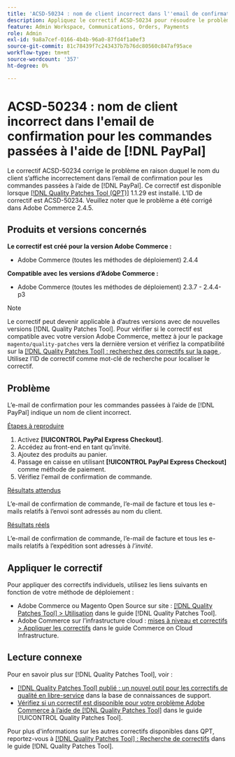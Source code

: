 ```yaml
---
title: 'ACSD-50234 : nom de client incorrect dans l''email de confirmation pour les commandes passées à l''aide de [!DNL PayPal]'
description: Appliquez le correctif ACSD-50234 pour résoudre le problème Adobe Commerce en raison duquel le nom du client s’affiche incorrectement dans l’email de confirmation pour les commandes passées à l’aide de  [!DNL PayPal].
feature: Admin Workspace, Communications, Orders, Payments
role: Admin
exl-id: 9a8a7cef-0166-4b4b-96a0-87fd4f1a0ef3
source-git-commit: 81c78439f7c243437b7b76dc80560c847af95ace
workflow-type: tm+mt
source-wordcount: '357'
ht-degree: 0%

---
```


# ACSD-50234 : nom de client incorrect dans l&#39;email de confirmation pour les commandes passées à l&#39;aide de [!DNL PayPal]

Le correctif ACSD-50234 corrige le problème en raison duquel le nom du client s’affiche incorrectement dans l’email de confirmation pour les commandes passées à l’aide de [!DNL PayPal]. Ce correctif est disponible lorsque [[!DNL Quality Patches Tool (QPT)]](https://experienceleague.adobe.com/fr/docs/commerce-knowledge-base/kb/announcements/commerce-announcements/magento-quality-patches-released-new-tool-to-self-serve-quality-patches) 1.1.29 est installé. L’ID de correctif est ACSD-50234. Veuillez noter que le problème a été corrigé dans Adobe Commerce 2.4.5.

## Produits et versions concernés

**Le correctif est créé pour la version Adobe Commerce :**

* Adobe Commerce (toutes les méthodes de déploiement) 2.4.4

**Compatible avec les versions d’Adobe Commerce :**

* Adobe Commerce (toutes les méthodes de déploiement) 2.3.7 - 2.4.4-p3

>[!NOTE]
>
>Le correctif peut devenir applicable à d’autres versions avec de nouvelles versions [!DNL Quality Patches Tool]. Pour vérifier si le correctif est compatible avec votre version Adobe Commerce, mettez à jour le package `magento/quality-patches` vers la dernière version et vérifiez la compatibilité sur la [[!DNL Quality Patches Tool] : recherchez des correctifs sur la page ](https://experienceleague.adobe.com/tools/commerce-quality-patches/index.html?lang=fr). Utilisez l’ID de correctif comme mot-clé de recherche pour localiser le correctif.

## Problème

L’e-mail de confirmation pour les commandes passées à l’aide de [!DNL PayPal] indique un nom de client incorrect.

<u>Étapes à reproduire</u>

1. Activez **[!UICONTROL PayPal Express Checkout]**.
1. Accédez au front-end en tant qu’invité.
1. Ajoutez des produits au panier.
1. Passage en caisse en utilisant **[!UICONTROL PayPal Express Checkout]** comme méthode de paiement.
1. Vérifiez l&#39;email de confirmation de commande.

<u>Résultats attendus</u>

L’e-mail de confirmation de commande, l’e-mail de facture et tous les e-mails relatifs à l’envoi sont adressés au nom du client.

<u>Résultats réels</u>

L’e-mail de confirmation de commande, l’e-mail de facture et tous les e-mails relatifs à l’expédition sont adressés à *l’invité*.

## Appliquer le correctif

Pour appliquer des correctifs individuels, utilisez les liens suivants en fonction de votre méthode de déploiement :

* Adobe Commerce ou Magento Open Source sur site : [[!DNL Quality Patches Tool] > Utilisation](/help/tools/quality-patches-tool/usage.md) dans le guide [!DNL Quality Patches Tool].
* Adobe Commerce sur l’infrastructure cloud : [mises à niveau et correctifs > Appliquer les correctifs](https://experienceleague.adobe.com/docs/commerce-cloud-service/user-guide/develop/upgrade/apply-patches.html?lang=fr) dans le guide Commerce on Cloud Infrastructure.

## Lecture connexe

Pour en savoir plus sur [!DNL Quality Patches Tool], voir :

* [[!DNL Quality Patches Tool] publié : un nouvel outil pour les correctifs de qualité en libre-service](https://experienceleague.adobe.com/fr/docs/commerce-knowledge-base/kb/announcements/commerce-announcements/magento-quality-patches-released-new-tool-to-self-serve-quality-patches) dans la base de connaissances de support.
* [Vérifiez si un correctif est disponible pour votre problème Adobe Commerce à l’aide de  [!DNL Quality Patches Tool]](/help/tools/quality-patches-tool/patches-available-in-qpt/check-patch-for-magento-issue-with-magento-quality-patches.md) dans le guide [!UICONTROL Quality Patches Tool].


Pour plus d&#39;informations sur les autres correctifs disponibles dans QPT, reportez-vous à [[!DNL Quality Patches Tool] : Recherche de correctifs](https://experienceleague.adobe.com/tools/commerce-quality-patches/index.html?lang=fr) dans le guide [!DNL Quality Patches Tool].
